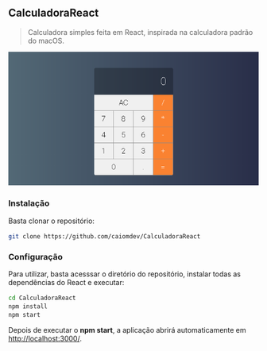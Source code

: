 ## CalculadoraReact
> Calculadora simples feita em React, inspirada na calculadora padrão do macOS.

![](/src/img/calc.png)

### Instalação

Basta clonar o repositório:

```sh
git clone https://github.com/caiomdev/CalculadoraReact
```

### Configuração

Para utilizar, basta acesssar o diretório do repositório, instalar todas as dependências do React e executar:
```sh
cd CalculadoraReact
npm install
npm start
```

Depois de executar o **npm start**, a aplicação abrirá automaticamente em [http://localhost:3000/](http://localhost:3000/).